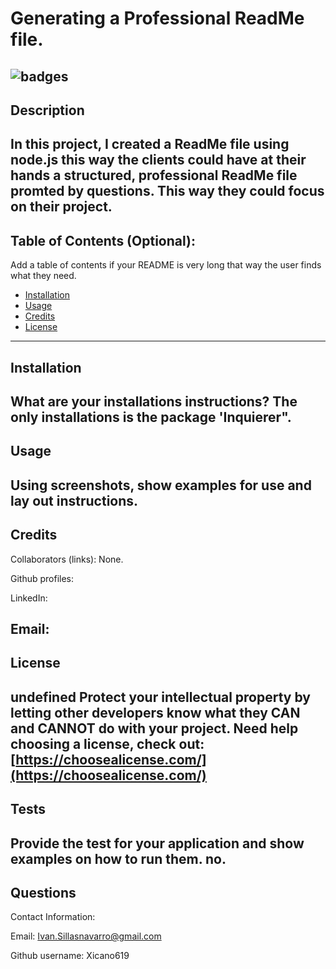 # Generating a Professional ReadMe file.

## ![badges](https://img.shields.io/badge/license-undefined-green)

## Description 
In this project, I created a ReadMe file using node.js this way the clients could have at their hands a structured, professional ReadMe file promted by questions. This way they could focus on their project.
---

## Table of Contents (Optional):
Add a table of contents if your README is very long that way the user finds what they need.

* [Installation](#installation)
* [Usage](#usage)
* [Credits](#credits)
* [License](#license)
---

## Installation
 What are your installations instructions? 
 The only installations is the package 'Inquierer". 
---

## Usage 
Using screenshots, show examples for use and lay out instructions.
---

## Credits
Collaborators (links): None. 

Github profiles: 

LinkedIn: 

Email: 
----

## License
undefined 
Protect your intellectual property by letting other developers know what they CAN and CANNOT do with your project. 
Need help choosing a license, check out: [https://choosealicense.com/](https://choosealicense.com/)
---

## Tests 
Provide the test for your application and show examples on how to run them.
no.
---

## Questions 

Contact Information: 

Email: Ivan.Sillasnavarro@gmail.com 

Github username: Xicano619

